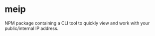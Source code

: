 # meip
NPM package containing a CLI tool to quickly view and work with your public/internal IP address.
